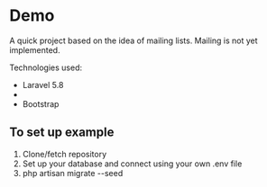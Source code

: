 # Demo

A quick project based on the idea of mailing lists. Mailing is not yet implemented.

Technologies used:
- Laravel 5.8
- 
- Bootstrap 

## To set up example
1) Clone/fetch repository
2) Set up your database and connect using your own .env file
3) php artisan migrate --seed
